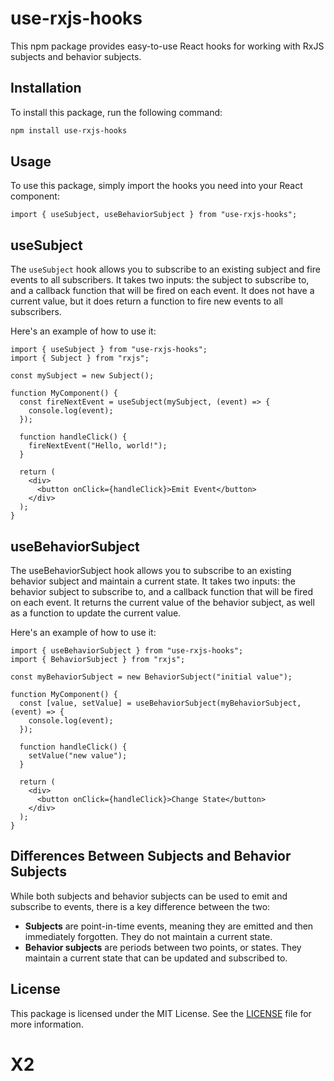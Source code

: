 # use-rxjs-hooks

This npm package provides easy-to-use React hooks for working with RxJS subjects and behavior subjects.

## Installation

To install this package, run the following command:

```bash
npm install use-rxjs-hooks
```

## Usage

To use this package, simply import the hooks you need into your React component:

```tsx
import { useSubject, useBehaviorSubject } from "use-rxjs-hooks";
```

## useSubject

The `useSubject` hook allows you to subscribe to an existing subject and fire events to all subscribers. It takes two inputs: the subject to subscribe to, and a callback function that will be fired on each event. It does not have a current value, but it does return a function to fire new events to all subscribers.

Here's an example of how to use it:

```tsx
import { useSubject } from "use-rxjs-hooks";
import { Subject } from "rxjs";

const mySubject = new Subject();

function MyComponent() {
  const fireNextEvent = useSubject(mySubject, (event) => {
    console.log(event);
  });

  function handleClick() {
    fireNextEvent("Hello, world!");
  }

  return (
    <div>
      <button onClick={handleClick}>Emit Event</button>
    </div>
  );
}
```

## useBehaviorSubject

The useBehaviorSubject hook allows you to subscribe to an existing behavior subject and maintain a current state. It takes two inputs: the behavior subject to subscribe to, and a callback function that will be fired on each event. It returns the current value of the behavior subject, as well as a function to update the current value.

Here's an example of how to use it:

```tsx
import { useBehaviorSubject } from "use-rxjs-hooks";
import { BehaviorSubject } from "rxjs";

const myBehaviorSubject = new BehaviorSubject("initial value");

function MyComponent() {
  const [value, setValue] = useBehaviorSubject(myBehaviorSubject, (event) => {
    console.log(event);
  });

  function handleClick() {
    setValue("new value");
  }

  return (
    <div>
      <button onClick={handleClick}>Change State</button>
    </div>
  );
}
```

## Differences Between Subjects and Behavior Subjects

While both subjects and behavior subjects can be used to emit and subscribe to events, there is a key difference between the two:

- **Subjects** are point-in-time events, meaning they are emitted and then immediately forgotten. They do not maintain a current state.
- **Behavior subjects** are periods between two points, or states. They maintain a current state that can be updated and subscribed to.

## License

This package is licensed under the MIT License. See the [LICENSE](https://github.com/taylor-ben/rxjs-hooks/blob/main/LICENSE) file for more information.

# X2
